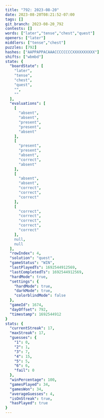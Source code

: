 ```yaml
---
title: "792: 2023-08-20"
date: 2023-08-20T08:21:52-07:00
tags: []
git_branch: 2023-08-20_792
contests: []
words: ["later","tense","chest","quest"]
openers: ["later"]
middlers: ["tense","chest"]
puzzles: [792]
hashes: ["AAPPAPPACAAACCCCCCCCXXXXXXXXXX"]
shifts: ["wbmbd"]
state: {
  "boardState": [
    "later",
    "tense",
    "chest",
    "quest",
    "",
    ""
  ],
  "evaluations": [
    [
      "absent",
      "absent",
      "present",
      "present",
      "absent"
    ],
    [
      "present",
      "present",
      "absent",
      "correct",
      "absent"
    ],
    [
      "absent",
      "absent",
      "correct",
      "correct",
      "correct"
    ],
    [
      "correct",
      "correct",
      "correct",
      "correct",
      "correct"
    ],
    null,
    null
  ],
  "rowIndex": 4,
  "solution": "quest",
  "gameStatus": "WIN",
  "lastPlayedTs": 1692544912569,
  "lastCompletedTs": 1692544912569,
  "hardMode": true,
  "settings": {
    "hardMode": true,
    "darkMode": true,
    "colorblindMode": false
  },
  "gameId": 1674,
  "dayOffset": 792,
  "timestamp": 1692544912
}
stats: {
  "currentStreak": 17,
  "maxStreak": 17,
  "guesses": {
    "1": 0,
    "2": 1,
    "3": 7,
    "4": 15,
    "5": 5,
    "6": 6,
    "fail": 0
  },
  "winPercentage": 100,
  "gamesPlayed": 34,
  "gamesWon": 34,
  "averageGuesses": 4,
  "isOnStreak": true,
  "hasPlayed": true
}
---
```

<!-- more -->
